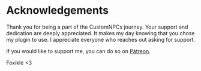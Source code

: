 # Acknowledgements
Thank you for being a part of the CustomNPCs journey. Your support and dedication are deeply appreciated. It makes my
day knowing that you chose my plugin to use. I appreciate everyone who reaches out asking for support. 

If you would like to support me, you can do so on [Patreon](https://patreon.com/foxikle).

Foxikle <3